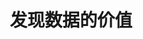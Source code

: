 ---
layout: home
title: 发现数据的价值
slogan: 发现数据的价值
text: 量城科技是一家为房地产企业和政府提供数据服务与决策支持的公司。我们开发数据产品，帮助客户发现数据背后的价值。
---